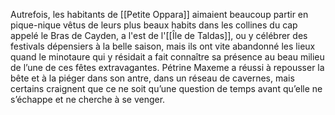 Autrefois, les habitants de [[Petite Oppara]] aimaient beaucoup partir en pique-nique vêtus de leurs plus beaux habits dans les collines du cap appelé le Bras de Cayden, a l'est de l'[[Île de Taldas]], ou y célébrer des festivals dépensiers à la belle saison, mais ils ont vite abandonné les lieux quand le minotaure qui y résidait a fait connaître sa présence au beau milieu de l’une de ces fêtes extravagantes. Pétrine Maxeme a réussi à repousser la bête et à la piéger dans son antre, dans un réseau de cavernes, mais certains craignent que ce ne soit qu’une question de temps avant qu’elle ne s’échappe et ne cherche à se venger.